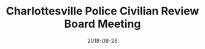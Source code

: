 ---
{
  "title": "Charlottesville Police Civilian Review Board Meeting",
  "date": "2018-08-28",
  "tweet_id": "1034569419417178112",
  "meetings": [
    "Charlottesville Police Civilian Review Board Meeting"
  ],
  "groups": [
    "Charlottesville Police Civilian Review Board"
  ]
}
---
